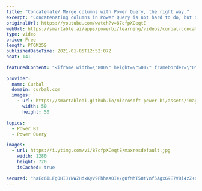 ```yaml
---
title: "Concatenate/ Merge columns with Power Query, the right way."
excerpt: "Concatenating columns in Power Query is not hard to do, but depending on the technique you use, you might get unexpected or wrong results.  There is a bullet proof way to do it and I will explain it here.  Link to the null, blank video mentioned in this video: https://www.youtube.com/watch?v=EoRjNx1G2g4"
originalUrl: https://youtube.com/watch?v=87cfpXCeqtE
webUrl: https://smartable.ai/apps/powerbi/learning/videos/curbal-concatenate-merge-columns-with-power-query-the-right-way/
type: video
price: Free
length: PT6M25S
publishedDateTime: 2021-01-05T12:52:07Z
heat: 141

featuredContent: "<iframe width=\"800\" height=\"500\" frameborder=\"0\" src=\"https://www.youtube.com/embed/87cfpXCeqtE\" allow=\"accelerometer; autoplay; encrypted-media; gyroscope; picture-in-picture\" allowfullscreen></iframe>"

provider:
  name: Curbal
  domain: curbal.com
  images:
    - url: https://smartableai.github.io/microsoft-power-bi/assets/images/organizations/curbal.com-50x50.jpg
      width: 50
      height: 50

topics:
  - Power BI
  - Power Query

images:
  - url: https://i.ytimg.com/vi/87cfpXCeqtE/maxresdefault.jpg
    width: 1280
    height: 720
    isCached: true

secured: "haEc6ILFg0HIJYNWZHdxKyV9FhhaXOIe/gOfMhT50tVnf5AgxG9E7V8i4zZ+qCGJi4eK3+jeGOS0iDlh6iDcPV+D0KLKDtraTJppSJmzlkyUtxp/dI5vU1PjEEzPDUVD87g38p/n5tJLRSP8sIDnmcyLgQlIxNmKu+/bJVIQq1kZpP46Gh/SHYv9PbL80LwhOKyiKnrQrkWcfpW657V9QPSIObNKrWQ6fAuQYrfAdv4bvbVSdCXf4J8XGR75ZVFW57NR7wJqdiKC1UHw/bj/js8DHdL3WbbRckCnd+qs3uBZl7rY+mYDgULpr6Q+sF+N2fbS+6dSnQisOs4B1YpCJWyzUEcTNwjWuyKySb9/1Ye64VdA2hIpDjZjST4sBuBTV4I8o5IaPzZVsOeoMa8KS4DfJM8r7FB8bqIhlj1L7/8=;9E+34qDoWJDF0no+YE2Idg=="
---
```


